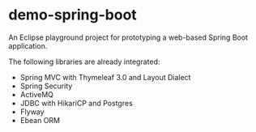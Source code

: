# demo-spring-boot

An Eclipse playground project for prototyping a web-based Spring Boot application.

The following libraries are already integrated:
- Spring MVC with Thymeleaf 3.0 and Layout Dialect
- Spring Security
- ActiveMQ
- JDBC with HikariCP and Postgres
- Flyway
- Ebean ORM

